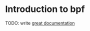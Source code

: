 # Introduction to bpf

TODO: write [great documentation](http://jacobian.org/writing/what-to-write/)
